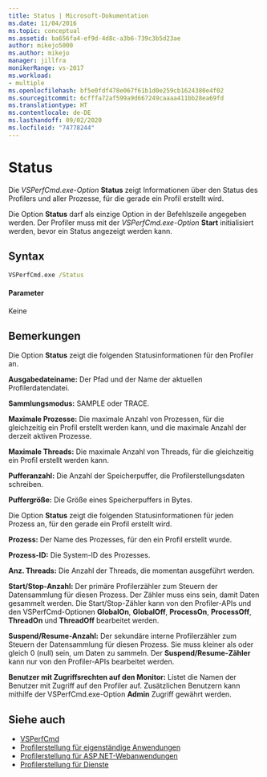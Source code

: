 ```yaml
---
title: Status | Microsoft-Dokumentation
ms.date: 11/04/2016
ms.topic: conceptual
ms.assetid: ba656fa4-ef9d-4d8c-a3b6-739c3b5d23ae
author: mikejo5000
ms.author: mikejo
manager: jillfra
monikerRange: vs-2017
ms.workload:
- multiple
ms.openlocfilehash: bf5e0fdf478e067f61b1d0e259cb1624380e4f02
ms.sourcegitcommit: 6cfffa72af599a9d667249caaaa411bb28ea69fd
ms.translationtype: HT
ms.contentlocale: de-DE
ms.lasthandoff: 09/02/2020
ms.locfileid: "74778244"
---
```

# <a name="status"></a>Status
Die *VSPerfCmd.exe-Option* **Status** zeigt Informationen über den Status des Profilers und aller Prozesse, für die gerade ein Profil erstellt wird.

 Die Option **Status** darf als einzige Option in der Befehlszeile angegeben werden. Der Profiler muss mit der *VSPerfCmd.exe-Option* **Start** initialisiert werden, bevor ein Status angezeigt werden kann.

## <a name="syntax"></a>Syntax

```cmd
VSPerfCmd.exe /Status
```

#### <a name="parameters"></a>Parameter
 Keine

## <a name="remarks"></a>Bemerkungen
 Die Option **Status** zeigt die folgenden Statusinformationen für den Profiler an.

 **Ausgabedateiname:** Der Pfad und der Name der aktuellen Profilerdatendatei.

 **Sammlungsmodus:** SAMPLE oder TRACE.

 **Maximale Prozesse:** Die maximale Anzahl von Prozessen, für die gleichzeitig ein Profil erstellt werden kann, und die maximale Anzahl der derzeit aktiven Prozesse.

 **Maximale Threads:** Die maximale Anzahl von Threads, für die gleichzeitig ein Profil erstellt werden kann.

 **Pufferanzahl:** Die Anzahl der Speicherpuffer, die Profilerstellungsdaten schreiben.

 **Puffergröße:** Die Größe eines Speicherpuffers in Bytes.

 Die Option **Status** zeigt die folgenden Statusinformationen für jeden Prozess an, für den gerade ein Profil erstellt wird.

 **Prozess:** Der Name des Prozesses, für den ein Profil erstellt wurde.

 **Prozess-ID:** Die System-ID des Prozesses.

 **Anz. Threads:** Die Anzahl der Threads, die momentan ausgeführt werden.

 **Start/Stop-Anzahl:** Der primäre Profilerzähler zum Steuern der Datensammlung für diesen Prozess. Der Zähler muss eins sein, damit Daten gesammelt werden. Die Start/Stop-Zähler kann von den Profiler-APIs und den VSPerfCmd-Optionen **GlobalOn**, **GlobalOff**, **ProcessOn**, **ProcessOff**, **ThreadOn** und **ThreadOff** bearbeitet werden.

 **Suspend/Resume-Anzahl:** Der sekundäre interne Profilerzähler zum Steuern der Datensammlung für diesen Prozess. Sie muss kleiner als oder gleich 0 (null) sein, um Daten zu sammeln. Der **Suspend/Resume-Zähler** kann nur von den Profiler-APIs bearbeitet werden.

 **Benutzer mit Zugriffsrechten auf den Monitor:** Listet die Namen der Benutzer mit Zugriff auf den Profiler auf. Zusätzlichen Benutzern kann mithilfe der VSPerfCmd.exe-Option **Admin** Zugriff gewährt werden.

## <a name="see-also"></a>Siehe auch
- [VSPerfCmd](../profiling/vsperfcmd.md)
- [Profilerstellung für eigenständige Anwendungen](../profiling/command-line-profiling-of-stand-alone-applications.md)
- [Profilerstellung für ASP.NET-Webanwendungen](../profiling/command-line-profiling-of-aspnet-web-applications.md)
- [Profilerstellung für Dienste](../profiling/command-line-profiling-of-services.md)
